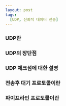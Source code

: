 ```yaml
---
layout: post
tags:
  [UDP, 신뢰적 데이터 전송]
---
```


### UDP란

### UDP의 장단점

### UDP 체크섬에 대한 설명

### 전송후 대기 프로토콜이란

### 파이프라인 프로토콜이란